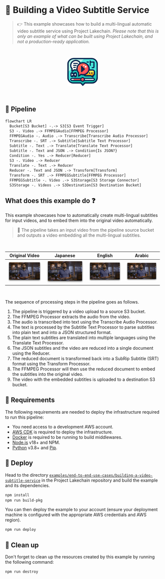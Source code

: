 # 💬 Building a Video Subtitle Service

> 👉 This example showcases how to build a multi-lingual automatic video subtitle service using Project Lakechain. _Please note that this is only an example of what can be built using Project Lakechain, and not a production-ready application._

<br />
<p align="center">
  <img width="100" src="../../../docs/src/assets/example-video-subtitle-service.png" />
</p>
<br />

## :dna: Pipeline

```mermaid
flowchart LR
  Bucket[S3 Bucket] -.-> S3[S3 Event Trigger]
  S3 -. Video .-> FFMPEGAudio[FFMPEG Processor]
  FFMPEGAudio -. Audio .-> Transcribe[Transcribe Audio Processor]
  Transcribe -. SRT .-> Subtitle[Subtitle Text Processor]
  Subtitle -. Text .-> Translate[Translate Text Processor]
  Subtitle -. Text and JSON .-> Condition{Is JSON?}
  Condition -. Yes .-> Reducer[Reducer]
  S3 -. Video .-> Reducer
  Translate -. Text .-> Reducer
  Reducer -. Text and JSON .-> Transform[Transform]
  Transform -. SRT .-> FFMPEGSubtitle[FFMPEG Processor]
  FFMPEGSubtitle -. Video .-> S3Storage[S3 Storage Connector]
  S3Storage -. Videos .-> S3Destination[S3 Destination Bucket]
```

## What does this example do ❓

This example showcases how to automatically create multi-lingual subtitles for input videos, and to embed them into the original video automatically.

> 💁 The pipeline takes an input video from the pipeline source bucket and outputs a video embedding all the multi-lingual subtitles.

<br />

| Original Video | Japanese | English | Arabic
| -------------- | -------- | ------- | ------
| ![Original Video](./assets/original.png) | ![Japanese](./assets/japanese.png) | ![English](./assets/english.png) | ![Arabic](./assets/arabic.png)

<br />

The sequence of processing steps in the pipeline goes as follows.

1. The pipeline is triggered by a video upload to a source S3 bucket.
2. The FFMPEG Processor extracts the audio from the video.
3. The audio is transcribed into text using the Transcribe Audio Processor.
4. The text is processed by the Subtitle Text Processor to parse subtitles into plain text and into a JSON structured format.
5. The plain text subtitles are translated into multiple languages using the Translate Text Processor.
6. The JSON subtitles and the video are reduced into a single document using the Reducer.
7. The reduced document is transformed back into a SubRip Subtitle (SRT) format using the Transform Processor.
8. The FFMPEG Processor will then use the reduced document to embed the subtitles into the original video.
9. The video with the embedded subtitles is uploaded to a destination S3 bucket.

## 📝 Requirements

The following requirements are needed to deploy the infrastructure required to run this pipeline:

- You need access to a development AWS account.
- [AWS CDK](https://docs.aws.amazon.com/cdk/latest/guide/getting_started.html#getting_started_install) is required to deploy the infrastructure.
- [Docker](https://docs.docker.com/get-docker/) is required to be running to build middlewares.
- [Node.js](https://nodejs.org/en/download/) v18+ and NPM.
- [Python](https://www.python.org/downloads/) v3.8+ and [Pip](https://pip.pypa.io/en/stable/installation/).

## 🚀 Deploy

Head to the directory [`examples/end-to-end-use-cases/building-a-video-subtitle-service`](/examples/end-to-end-use-cases/building-a-video-subtitle-service) in the Project Lakechain repository and build the example and its dependencies.

```bash
npm install
npm run build-pkg
```

You can then deploy the example to your account (ensure your deployment machine is configured with the appropriate AWS credentials and AWS region).

```bash
npm run deploy
```

## 🧹 Clean up

Don't forget to clean up the resources created by this example by running the following command:

```bash
npm run destroy
```
